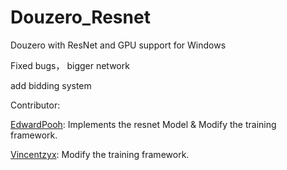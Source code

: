 # Douzero_Resnet
Douzero with ResNet and GPU support for Windows

Fixed bugs， bigger network

add bidding system

Contributor:

[EdwardPooh](https://github.com/EdwardPooh): Implements the resnet Model & Modify the training framework.

[Vincentzyx](https://github.com/EdwardPooh): Modify the training framework.
